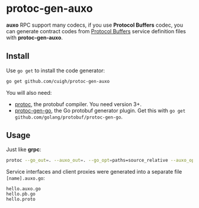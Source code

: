 # protoc-gen-auxo

**auxo** RPC support many codecs, if you use **Protocol Buffers** codec, you can generate contract codes from [Protocol Buffers](https://developers.google.com/protocol-buffers/docs/proto3) service definition files with **protoc-gen-auxo**.

## Install

Use `go get` to install the code generator:

```bash
go get github.com/cuigh/protoc-gen-auxo
```

You will also need:

* [protoc](https://github.com/google/protobuf), the protobuf compiler. You need version 3+.
* [protoc-gen-go](https://github.com/golang/protobuf/), the Go protobuf generator plugin. Get this with `go get github.com/golang/protobuf/protoc-gen-go`.

## Usage

Just like **grpc**:

```bash
protoc --go_out=. --auxo_out=. --go_opt=paths=source_relative --auxo_opt=paths=source_relative hello.proto
```

Service interfaces and client proxies were generated into a separate file `[name].auxo.go`:

```
hello.auxo.go
hello.pb.go
hello.proto
```